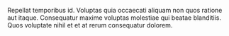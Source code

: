 Repellat temporibus id. Voluptas quia occaecati aliquam non quos ratione aut itaque. Consequatur maxime voluptas molestiae qui beatae blanditiis. Quos voluptate nihil et et at rerum consequatur dolorem.